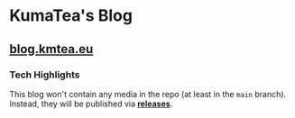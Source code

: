# KumaTea's Blog
## [blog.kmtea.eu](https://blog.kmtea.eu)


### Tech Highlights

This blog won't contain any media in the repo (at least in the `main` branch).
Instead, they will be published via **[releases](https://github.com/KumaTea/blog/releases)**.
